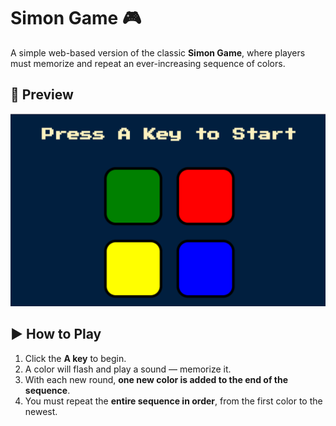 # Simon Game 🎮

A simple web-based version of the classic **Simon Game**, where players must memorize and repeat an ever-increasing sequence of colors.

## 📸 Preview

![Screenshot of the Simon Game](./SimonGame.png) 

## ▶️ How to Play

1. Click the **A key** to begin.
2. A color will flash and play a sound — memorize it.
3. With each new round, **one new color is added to the end of the sequence**.
4. You must repeat the **entire sequence in order**, from the first color to the newest.
